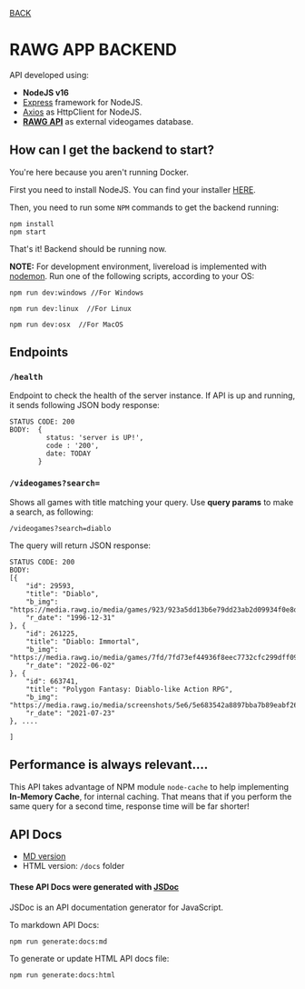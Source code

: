 [BACK](../README.md)
# RAWG APP BACKEND 

API developed using:

- **NodeJS v16**
- [Express](https://expressjs.com/)  framework for NodeJS.
- [Axios](https://axios-http.com/docs/intro) as HttpClient for NodeJS.
- **[RAWG API](https://rawg.io/apidocs)**  as external videogames database.

## How can I get the backend to start?

You're here because you aren't running Docker. 

First you need to install NodeJS. You can find your installer [HERE](https://nodejs.org/es/download/).

Then, you need to run some ``NPM`` commands to get the backend running:


```
npm install
npm start
```
That's it! Backend should be running now.

**NOTE:** For development environment, livereload is implemented with [nodemon](https://nodemon.io).
Run one of the following scripts, according to your OS:

```
npm run dev:windows //For Windows 
```


```
npm run dev:linux  //For Linux
```


```
npm run dev:osx  //For MacOS
```


## Endpoints 


### `/health`
Endpoint to check the health of the server instance. If API is
up and running, it sends following JSON body response:
```
STATUS CODE: 200
BODY:  {
         status: 'server is UP!',
         code : '200',
         date: TODAY
       }
```

### `/videogames?search=`
Shows all games with title matching your query. Use **query params** 
to make a search, as following:

`/videogames?search=diablo`

The query will return JSON response:
``` 
STATUS CODE: 200
BODY: 
[{
	"id": 29593,
	"title": "Diablo",
	"b_img": "https://media.rawg.io/media/games/923/923a5dd13b6e79dd23ab2d09934f0e8d.jpg",
	"r_date": "1996-12-31"
}, {
	"id": 261225,
	"title": "Diablo: Immortal",
	"b_img": "https://media.rawg.io/media/games/7fd/7fd73ef44936f8eec7732cfc299dff09.jpg",
	"r_date": "2022-06-02"
}, {
	"id": 663741,
	"title": "Polygon Fantasy: Diablo-like Action RPG",
	"b_img": "https://media.rawg.io/media/screenshots/5e6/5e683542a8897bba7b89eabf260e39e8.jpg",
	"r_date": "2021-07-23"
}, ....

]
```
## Performance is always relevant....

This API takes advantage of NPM module ``node-cache`` to help implementing **In-Memory Cache**, for internal caching. 
That means that if you perform the same query for a second time, response time will
be far shorter!

## API Docs

- [MD version](APIDOCS.md)
- HTML version: `/docs` folder

#### These API Docs were generated with  [JSDoc](https://jsdoc.app)

JSDoc is an API documentation generator for JavaScript.

To  markdown API Docs:
```
npm run generate:docs:md
```

To generate or update HTML API docs file:
```
npm run generate:docs:html
```
